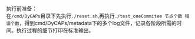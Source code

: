 执行前准备：\
在`/cmd/DyCAPs`目录下先执行`./reset.sh`,再执行`./test_oneCommitee
节点个数 错误个数`，得到cmd/DyCAPs/metadata下的多个log文件，记录各阶段所需的时间。执行过程的细节打印在标准输出。